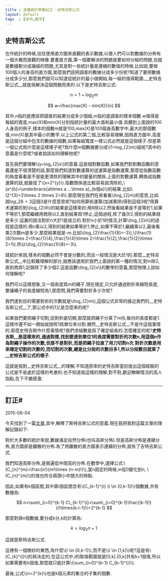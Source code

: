 ```yaml
---
title : 漫畫統計學筆記之--史特吉斯公式
layout: default
tags  : [读书,数学]
---
```


## 史特吉斯公式 ##
在作統計的時候,往往使用直方圖來直觀的表示數據,以便人們可以對數據的分佈有一個大概而直觀的映像.要畫直方圖,第一個要解決的問題是要如何分組的問題,也就是數據劃分成幾組的問題,尤其是對一些統計量是連續的數值的時候.比如說,要做100個人的身高的直方圖,那麼我們該把調查的數據分成多少份呢?知道了要把數據分成多少分,那麼我們就可以知道從統計的最小值開始,每一組的值得範圍.__史特吉斯公式__就是爲解決這個問題而來的.以下是史特吉斯公式:

$$
n=1+log_{2} m  
$$

$$
w=\frac{max(X) - min(X)}{n}
$$

其中,n指的是應該把調查的結果分成多少個組,m指的是調查的樣本個數.w值得是每組的寬度,max(X)和min(X)分別指統計量的最大值和最小值.具體到上面說的100人身高的例子,樣本的個數m就是100,max(X)是100個身高數字中,最大的那個數值,min(X)是其中最小的數字.以上公式的第二個,比較容易理解,因爲直方圖中,高度是這個分組中包含的數據的個數,如果每組寬度一樣公式必然就是這個樣子.但是第一個公式爲什麼是這樣樣子呢?爲什麼m個數據要分成\\(1+log\_{2}m\\)組呢?其中的意義是什麼呢?或者說該如何理解他呢?

首先我們要理解\\(y=log\_{2}x\\)的意義.這是個對數函數,如果我們對對數函數的意義還是不很清楚的話,那麼我們知道對數運算的逆運算是指數運算,那麼從指數函數的角度看看是不是能更清除的理解其中的變量的關係.上面的對數運算,轉換成指數運算的話,就變成了\\(x=2^{y}\\).指數關係是比較容易說清除的,\\(a^{b}=\underbrace{a\times a ...\times a}\_{b個a}\\)的結果.比如\\(2^{3}=2\times 2 \times 2=8\\).那麼現在我們在來看看\\(log\_{2}n\\)的意思,比如說$log\_{2}8=3$這個3是什麼意思呢?如何用算術運算(加減乘除)得到這個3呢?用算术運算的到\\(log\_{2}8\\)的結果是這樣來的:用8除以2,然後看結果是不是等於1,如果不等於1,那麼繼續用商除以2,直到結果爲1停止,這個過程,除了幾次2,得到的結果就是多少.這裏的說法對於n大於1是成立的.對於n小於1的情況,計算\\(log\_{2}n\\)的過程是這樣的:用n乘以2,得到的結果如果等於1,停止,如果不等於1,繼續乘以2,最後看乘2次数m是多少.那麼結果就是-m.比如\\(log\_{2}\frac{1}{8}=-3\\),\\(\frac{1}{8}\times 2=\frac{1}{4},\frac{1}{4}\times 2=\frac{1}{2},\frac{1}{2}\times 2=1\\).所以\\(log\_{2}\frac{1}{8}=-3\\).

就統計來說,樣本的個數必然不會是分數的,而且一般情況是大於1的.那麼__史特吉斯公式__中比較難理解的部分,就應該適用於我們上面說的第一種的情況,對m除2,直到商爲1,記錄除了多少個2.這是函數\\(log\_{2}x\\)的數學的意義,那麼物理上該如何理解呢?

我們可以這樣想象,又一個長度爲m的繩子,現在規定,只允許通過對折來縮短長度,要讓繩子的長度縮短為1,那麼問,我們需要對折多少次呢?

我們達到目的需要對折的次數就是\\(log\_{2}m\\),這個公式非常的接近我們的__史特吉斯公式__了,那公式中的1又是怎麼來的呢?

如果我們要把繩子切割,從對折處切開,那麼就把繩子分乘了m份,每份的長度都是1.這樣作還不如一開始就按照1爲單位來分割.顯然__史特吉斯公式__不是作這個事情的.那麼史特吉斯作什麼事情呢?我們求組數是爲了確定組長的.怎麼確定的呢?__史特吉斯__是這樣來的,通過對摺,找到要達到單位1的長度需要對折的次數n,用這個n作為對繩子操作的次數,但是不是對折,而是把繩子拉直了用刀切割n次.對折次數是用來確定切割的次數的,而切割的次數,總是比分段的次數目多1,所以分段數目就乘了__史特吉斯公式的樣子__.

這就是我對__史特吉斯公式__的理解,不知道原來的史特吉斯當初提出這個經驗的公式是不是處於這樣的考慮的.也不知道我這樣的理解,對不對,歡迎瞭解情況的高人指點,在下不勝感激.

----
## 訂正#

2015-06-04

今天找到了一篇[文章](http://robjhyndman.com/papers/sturges.pdf "斯特吉斯公式的問題"),其中,解釋了斯特吉斯公式的意義.現在我把我對這篇文章的理解記錄如下:

對於大多數的統計來說,數據滿足自然分佈(也叫高斯分佈).但是高斯分佈是連續分佈,直方圖卻是離散的分佈.為了用離散的直方圖表示連續的分佈,就有了吉特吉斯公式.

我們知道高斯分佈,是兩遍低中間高的分佈.在數學中,選擇公式:\\(C\_{n}^{m}=\frac{n!}{m!\times (n-m)!}\\),當n固定的時候,m從0變化到n, \\(C\_{n}^{m}\\)的值也符合兩頭小中間大的特點.

因此,如果有k個區間,其中第i個區間含有\\(C\_{k-1}^{i}  (i \in [0,k-1])\\)個數據,共有數據為:

$$
 n=\sum\_{i=0}^{k-1} C\_{k-1}^{i}=\sum\_{i=0}^{k-1}\frac{(k-1)!}{i!\times(k-i-1)!}=2^{k-1}
$$

那麼對與n個數據,要分成k分,k的計算為:

$$
k=log_{2}n+1
$$

這就是斯特吉斯公式.

這裡有一個微妙的東西,為什麼\\(i \in [0,k-1]\\),而不是\\(i \in [1,k]\\)呢?這是有\\(C\_{k}^{i}\\)的與決定的,在這公式中,i的取值範圍就是[0,k].[0,k]共有k+1個值,所以如果需要有k個值,那麼就只能計算\\(\sum\_{i=0}^{k-1} C\_{k-1}^{i}\\).

最後,公式\\(n=2^{k}\\)也是k個元素的集合的子集的個數.
